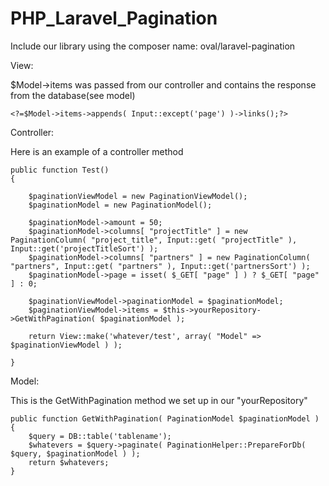 PHP_Laravel_Pagination
======================

Include our library using the composer name: oval/laravel-pagination

View:

$Model->items was passed from our controller and contains the response from the database(see model)
    
    <?=$Model->items->appends( Input::except('page') )->links();?>
    
Controller:

Here is an example of a controller method


    public function Test()
    {
        
        $paginationViewModel = new PaginationViewModel();
        $paginationModel = new PaginationModel();
        
        $paginationModel->amount = 50;
        $paginationModel->columns[ "projectTitle" ] = new PaginationColumn( "project_title", Input::get( "projectTitle" ), Input::get('projectTitleSort') );
        $paginationModel->columns[ "partners" ] = new PaginationColumn( "partners", Input::get( "partners" ), Input::get('partnersSort') );        
        $paginationModel->page = isset( $_GET[ "page" ] ) ? $_GET[ "page" ] : 0;
        
        $paginationViewModel->paginationModel = $paginationModel;
        $paginationViewModel->items = $this->yourRepository->GetWithPagination( $paginationModel );
        
        return View::make('whatever/test', array( "Model" => $paginationViewModel ) );
        
    }

Model:

This is the GetWithPagination method we set up in our "yourRepository"


    public function GetWithPagination( PaginationModel $paginationModel )
    {
        $query = DB::table('tablename');   
        $whatevers = $query->paginate( PaginationHelper::PrepareForDb( $query, $paginationModel ) );
        return $whatevers;
    }
    
